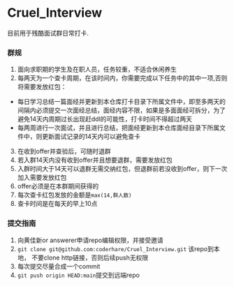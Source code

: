 # Cruel_Interview
目前用于残酷面试群日常打卡.

### 群规
1. 面向求职期的学生及在职人员，任务较重，不适合休闲养生
2. 每两天为一个查卡周期，在该时间内，你需要完成以下任务中的其中一项,否则将需要发放红包：
  - 每日学习总结一篇面经并更新到本仓库打卡目录下所属文件中，即至多两天的间隔内必须提交一次面经总结，面经内容不限，如果是多面面经可拆分，为了避免14天内周期过长出现赶ddl的可能性，打卡时间不得超过两天
  - 每两周进行一次面试，并且进行总结，把面经更新到本仓库面经目录下所属文件中，则更新面试记录的14天内可以避免查卡
3. 在收到offer并查验后，可随时退群
4. 若入群14天内没有收到offer并且想要退群，需要发放红包
5. 入群时间大于14天可以退群无需交纳红包，但退群前若没收到offer，则下一次加入需要发放红包
6. offer必须是在本群期间获得的
8. 每次查卡红包发放的金额是`max(14,群人数)`
9. 查卡时间是在每天的早上10点

### 提交指南
1. 向黄佳新or answerer申请repo编辑权限，并接受邀请
2. `git clone git@github.com:coderhare/Cruel_Interview.git` 该repo到本地， 不要clone http链接，否则后续push无权限
3. 每次提交尽量合成一个commit
4. `git push origin HEAD:main`提交到远端repo